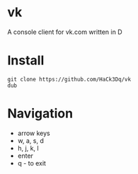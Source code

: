 # vk
A console client for vk.com written in D

# Install

```
git clone https://github.com/HaCk3Dq/vk
dub
```

# Navigation

+ arrow keys
+ w, a, s, d
+ h, j, k, l
+ enter
+ q - to exit
